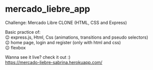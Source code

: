 # mercado_liebre_app
Challenge:  Mercado Libre CLONE (HTML, CSS and Express)

Basic practice of: </br>
  😉 express.js, Html, Css (animations, transitions and pseudo selectors) </br>
  😉 home page, login and register (only with html and css) </br>
  😉 flexbox </br>

Wanna see it live? check it out :)  </br>
https://mercado-liebre-sabrina.herokuapp.com/ 
 
